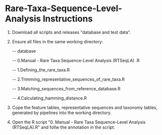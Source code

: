 # Rare-Taxa-Sequence-Level-Analysis Instructions

1. Download all scripts and releases "database and test data".

2. Ensure all files in the same working directory:

   -- database
   
   -- 0.Manual - Rare Taxa Sequence-Level Analysis (RTSeqLA) .R
   
   -- 1.Defining_the_rare_taxa.R
   
   -- 2.Trimming_representative_sequences_of_rare_taxa.R
   
   -- 3.Matching_sequences_from_reference_database.R
   
   -- 4.Calculating_hamming_distance.R

3. Cope the feature tables, representative sequences and taxonomy tables, generated by pipelines into the working directory.

4. Open the R script "0. Manual - Rare Taxa Sequence-Level Analysis (RTSeqLA).R" and follw the annotation in the script.
